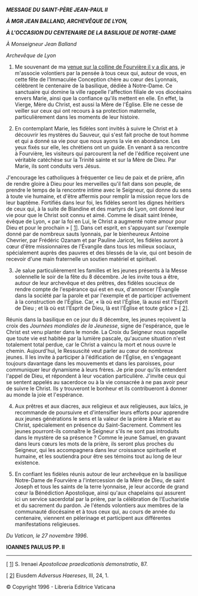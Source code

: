 ***MESSAGE DU SAINT-PÈRE JEAN-PAUL II***

***À MGR JEAN BALLAND, ARCHEVÊQUE DE LYON,***

***À L'OCCASION DU CENTENAIRE DE LA BASILIQUE DE NOTRE-DAME***

*À Monseigneur Jean Balland*

*Archevêque de Lyon*

1. Me souvenant de ma [venue sur la colline de Fourvière il y a dix ans](/content/john-paul-ii/fr/travels/sub_index1986/trav_francia.html), je m'associe volontiers par la pensée à tous ceux qui, autour de vous, en cette fête de l'Immaculée Conception chère au cœur des Lyonnais, célèbrent le centenaire de la basilique, dédiée à Notre-Dame. Ce sanctuaire qui domine la ville rappelle l'affection filiale de vos diocésains envers Marie, ainsi que la confiance qu'ils mettent en elle. En effet, la Vierge, Mère du Christ, est aussi la Mère de l'Église. Elle ne cesse de veiller sur ceux qui ont recours à sa protection maternelle, particulièrement dans les moments de leur histoire.

2. En contemplant Marie, les fidèles sont invités à suivre le Christ et à découvrir les mystères du Sauveur, qui s'est fait proche de tout homme et qui a donné sa vie pour que nous ayons la vie en abondance. Les yeux fixés sur elle, les chrétiens ont un guide. En venant à sa rencontre à Fourvière, les visiteurs qui parcourent la nef de l'édifice reçoivent une véritable catéchèse sur la Trinité sainte et sur la Mère de Dieu. Par Marie, ils sont conduits vers Jésus.

J'encourage les catholiques à fréquenter ce lieu de paix et de prière, afin de rendre gloire à Dieu pour les merveilles qu'il fait dans son peuple, de prendre le temps de la rencontre intime avec le Seigneur, qui donne du sens à toute vie humaine, et d'être affermis pour remplir la mission reçue lors de leur baptême. Fortifiés dans leur foi, les fidèles seront les dignes héritiers de ceux qui, à la suite de Blandine et des martyrs de Lyon, ont donné leur vie pour que le Christ soit connu et aimé. Comme le disait saint Irénée, évêque de Lyon, « par la foi en Lui, le Christ a augmenté notre amour pour Dieu et pour le prochain » [ [1](#_ftn1 "")]. Dans cet esprit, en s'appuyant sur l'exemple donné par de nombreux sauts lyonnais, par le bienheureux Antoine Chevrier, par Frédéric Ozanam et par Pauline Jaricot, les fidèles auront à cœur d'être missionnaires de l'Évangile dans tous les milieux sociaux, spécialement auprès des pauvres et des blessés de la vie, qui ont besoin de recevoir d'une main fraternelle un soutien matériel et spirituel.

3. Je salue particulièrement les familles et les jeunes présents à la Messe solennelle le soir de la fête du 8 décembre. Je les invite tous a être, autour de leur archevêque et des prêtres, des fidèles soucieux de rendre compte de l'espérance qui est en eux, d'annoncer l'Évangile dans la société par la parole et par l'exemple et de participer activement à la construction de l'Église. Car, « là où est l'Église, là aussi est l'Esprit de Dieu ; et là où est l'Esprit de Dieu, là est l'Église et toute grâce » [ [2](#_ftn2 "")].

Réunis dans la basilique en ce jour du 8 décembre, les jeunes reçoivent la croix des *Journées mondiales de la Jeunesse*, signe de l'espérance, que le Christ est venu planter dans le monde. La Croix du Seigneur nous rappelle que toute vie est habitée par la lumière pascale, qu'aucune situation n'est totalement total perdue, car le Christ a vaincu la mort et nous ouvre le chemin. Aujourd'hui, le Ressuscité veut parler au cœur de nombreux jeunes. Il les invite à participer à l'édification de l'Église, en s'engageant toujours davantage dans les mouvements et dans les paroisses, pour communiquer leur dynamisme à leurs frères. Je prie pour qu'ils entendent l'appel de Dieu, et répondent à leur vocation particulière. J'invite ceux qui se sentent appelés au sacerdoce ou à la vie consacrée à ne pas avoir peur de suivre le Christ. Ils y trouveront le bonheur et ils contribueront à donner au monde la joie et l'espérance.

4. Aux prêtres et aux diacres, aux religieux et aux religieuses, aux laïcs, je recommande de poursuivre et d'intensifier leurs efforts pour apprendre aux jeunes générations le sens et la valeur de la prière à Marie et au Christ, spécialement en présence du Saint-Sacrement. Comment les jeunes pourront-ils connaître le Seigneur s'ils ne sont pas introduits dans le mystère de sa présence ? Comme le jeune Samuel, en gravant dans leurs cœurs les mots de la prière, ils seront plus proches du Seigneur, qui les accompagnera dans leur croissance spirituelle et humaine, et les soutiendra pour être ses témoins tout au long de leur existence.

5. En confiant les fidèles réunis autour de leur archevêque en la basilique Notre-Dame de Fourvière a l'intercession de la Mère de Dieu, de saint Joseph et tous les saints de la terre lyonnaise, je leur accorde de grand cœur la Bénédiction Apostolique, ainsi qu'aux chapelains qui assurent ici un service sacerdotal par la prière, par la célébration de l'Eucharistie et du sacrement du pardon. Je l'étends volontiers aux membres de la communauté diocésaine et à tous ceux qui, au cours de année du centenaire, viennent en pèlerinage et participent aux différentes manifestations religieuses.

*Du Vatican, le 27 novembre 1996*.

**IOANNES PAULUS PP. II**

* * *

[ [1](#_ftnref1 "")] S. Irenaei *Apostolicae praedicationis demonstratio*, 87.

[ [2](#_ftnref2 "")] Eiusdem *Adversus Haereses*, III, 24, 1.

© Copyright 1996 - Libreria Editrice Vaticana